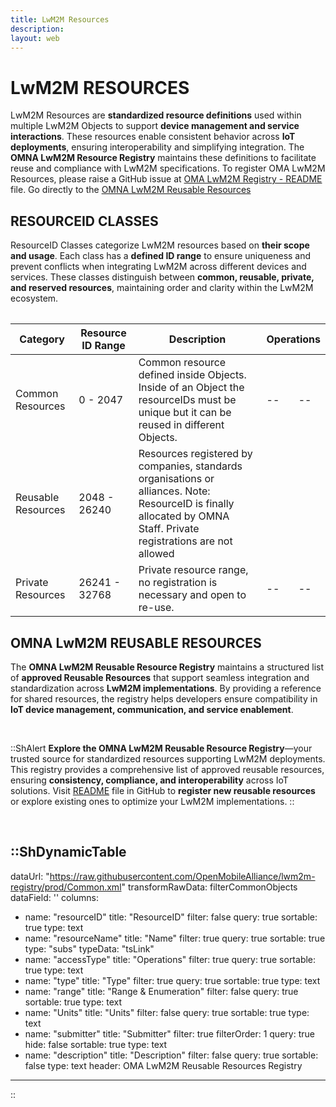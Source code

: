 ```yaml
---
title: LwM2M Resources 
description:
layout: web
---
```

# LwM2M RESOURCES
LwM2M Resources are **standardized resource definitions** used within multiple LwM2M Objects to support **device management and service interactions**. These resources enable consistent behavior across **IoT deployments**, ensuring interoperability and simplifying integration. The **OMNA LwM2M Resource Registry** maintains these definitions to facilitate reuse and compliance with LwM2M specifications. To register OMA LwM2M Resources, please raise a GitHub issue at <a href="https://github.com/OpenMobileAlliance/lwm2m-registry/blob/prod/README.md" target="_blank">OMA LwM2M Registry - README</a> file. Go directly to the [OMNA LwM2M Reusable Resources](/specifications/registries/resources/#omna-lwm2m-reusable-resources)

## RESOURCEID CLASSES 

ResourceID Classes categorize LwM2M resources based on **their scope and usage**. Each class has a **defined ID range** to ensure uniqueness and prevent conflicts when integrating LwM2M across different devices and services. These classes distinguish between **common, reusable, private, and reserved resources**, maintaining order and clarity within the LwM2M ecosystem.



<table class="">
  <table>
    <thead>
      <tr>
        <th>Category</th>
        <th>Resource ID Range</th>
        <th>Description</th>
        <th colspan="2">Operations</th>
      </tr>
    </thead>
  <tbody>
      <tr>
          <td>Common Resources</td>
          <td>0 - 2047</td>
          <td>Common resource defined inside  Objects. Inside of an Object the resourceIDs must be unique but it can be reused in different Objects.</td>
          <td>--</td>
          <td>--</td>
      </tr>
      <tr>
          <td>Reusable Resources</td>
          <td>2048 - 26240</td>
          <td>Resources registered by companies, standards organisations or alliances. Note: ResourceID is finally allocated by OMNA Staff.
              Private registrations are not allowed<br></td>
          <td><a href="/specifications/registries/resources#omna-lwm2m-reusable-resources" alt="View LwM2M Reusable Resources" target="_blank"><icon name="i-carbon:view-filled" alt="View"></a></td>
          <td><a href="https://github.com/OpenMobileAlliance/lwm2m-registry/blob/prod/README.md" alt=" Register LwM2M Reusable Resources" target="_blank"><icon name="i-icon-park:write" alt="Register"></a></td>
      </tr>
      <tr>
          <td>Private Resources</td>
          <td>26241 - 32768</td>
          <td>Private resource range, no registration is necessary and open to re-use.</td>
          <td>--</td>
          <td>--</td>
      </tr>
    </tbody>
  </table>

## OMNA LwM2M REUSABLE RESOURCES
The **OMNA LwM2M Reusable Resource Registry** maintains a structured list of **approved Reusable Resources** that support seamless integration and standardization across **LwM2M implementations**. By providing a reference for shared resources, the registry helps developers ensure compatibility in **IoT device management, communication, and service enablement**.

</br>

::ShAlert
**Explore the OMNA LwM2M Reusable Resource Registry**—your trusted source for standardized resources supporting LwM2M deployments. This registry provides a comprehensive list of approved reusable resources, ensuring **consistency, compliance, and interoperability** across IoT solutions. Visit <a href="https://github.com/OpenMobileAlliance/lwm2m-registry/blob/prod/README.md" target="_blank">README</a> file in GitHub to **register new reusable resources** or explore existing ones to optimize your LwM2M implementations.
::

</br>

::ShDynamicTable
---
dataUrl: "https://raw.githubusercontent.com/OpenMobileAlliance/lwm2m-registry/prod/Common.xml"
transformRawData: filterCommonObjects
dataField: ''
columns:
  - name: "resourceID"
    title: "ResourceID"
    filter: false
    query: true
    sortable: true
    type: text
  - name: "resourceName"
    title: "Name"
    filter: true
    query: true
    sortable: true
    type: "subs"
    typeData: "tsLink"
  - name: "accessType"
    title: "Operations"
    filter: true
    query: true
    sortable: true
    type: text
  - name: "type"
    title: "Type"
    filter: true
    query: true
    sortable: true
    type: text
  - name: "range"
    title: "Range & Enumeration"
    filter: false
    query: true
    sortable: true
    type: text
  - name: "Units"
    title: "Units"
    filter: false
    query: true
    sortable: true
    type: text
  - name: "submitter"
    title: "Submitter"
    filter: true
    filterOrder: 1
    query: true
    hide: false
    sortable: true
    type: text
  - name: "description"
    title: "Description"
    filter: false
    query: true
    sortable: false
    type: text
header: OMA LwM2M Reusable Resources Registry
---
::
